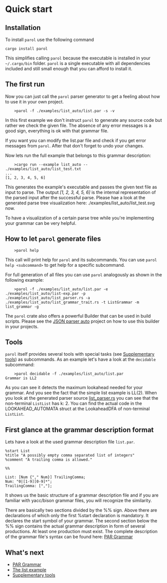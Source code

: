 # Quick start

## Installation

To install `parol` use the following command

```shell
cargo install parol
```

This simplifies calling `parol` because the executable is installed in your `~/.cargo/bin` folder.
`parol` is a single executable with all dependencies included and still small enough that you can afford to install it.

## The first run

Now you can just call the `parol` parser generator to get a feeling about how to use it in your own project.

```shell
    >parol -f ./examples/list_auto/list.par -s -v
```

In this first example we don't instruct `parol` to generate any source code but rather we check the given file.
The absence of any error messages is a good sign, everything is ok with that grammar file.

If you want you can modify the list.par file and check if you get error messages from `parol`. After that don't forget to undo your changes.

Now lets run the full example that belongs to this grammar description:

```shell
    >cargo run --example list_auto -- ./examples/list_auto/list_test.txt
...
[1, 2, 3, 4, 5, 6]
```

This generates the example's executable and passes the given text file as input to parse.
The output *[1, 2, 3, 4, 5, 6]* is the internal representation of the parsed input after the successful parse.
Please hae a look at the generated parse tree visualization here: ./examples/list_auto/list_test.svg now.

To have a visualization of a certain parse tree while you're implementing your grammar can be very helpful.

## How to let `parol` generate files

```shell
    >parol help
```

This call will print help for `parol` and its subcommands. You can use ```parol help <subcommand>``` to get help for a specific subcommand.

For full generation of all files you can use `parol` analogously as shown in the following example:

```shell
    >parol -f ./examples/list_auto/list.par -e ./examples/list_auto/list-exp.par -p ./examples/list_auto/list_parser.rs -a ./examples/list_auto/list_grammar_trait.rs -t ListGrammar -m list_grammar -g
```

The `parol` crate also offers a powerful Builder that can be used in build scripts. Please see the [JSON parser auto](https://github.com/jsinger67/json_parser_auto.git) project on how to use this builder in your projects.

## Tools

`parol` itself provides several tools with special tasks (see [Supplementary tools](./Tools.md)) as subcommands. As an example let's have a look at the `decidable` subcommand:

```shell
    >parol decidable -f ./examples/list_auto/list.par
Grammar is LL2
```

As you can see it detects the maximum lookahead needed for your grammar. And you see the fact that the simple list example is LL(2). When you look at the generated parser source [list_parser.rs](../examples/list_auto/list_parser.rs) you can see that the non-terminal `ListList` has k: 2. You can find the actual code in the LOOKAHEAD_AUTOMATA struct at the LookaheadDFA of non-terminal `ListList`.

## First glance at the grammar description format

Lets have a look at the used grammar description file `list.par`.

```ebnf
%start List
%title "A possibly empty comma separated list of integers"
%comment "A trailing comma is allowed."

%%

List: [Num {"," Num}] TrailingComma;
Num: "0|[1-9][0-9]*";
TrailingComma: [","];
```

It shows us the basic structure of a grammar description file and if you are familiar with yacc/bison grammar files, you will recognize the similarity.

There are basically two sections divided by the %% sign. Above there are declarations of which only the first %start declaration is mandatory. It declares the start symbol of your grammar.
The second section below the %% sign contains the actual grammar description in form of several productions. At least one production must exist.
The complete description of the grammar file's syntax can be found here: [PAR Grammar](./ParGrammar.md)

## What's next

* [PAR Grammar](./ParGrammar.md)
* [The list example](./ListExample.md)
* [Supplementary tools](./Tools.md)
